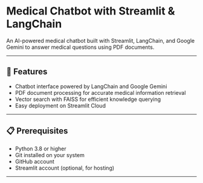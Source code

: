 # Medical Chatbot with Streamlit & LangChain

An AI-powered medical chatbot built with Streamlit, LangChain, and Google Gemini to answer medical questions using PDF documents.

---

## 🚀 Features

- Chatbot interface powered by LangChain and Google Gemini
- PDF document processing for accurate medical information retrieval
- Vector search with FAISS for efficient knowledge querying
- Easy deployment on Streamlit Cloud

---

## 📋 Prerequisites

- Python 3.8 or higher
- Git installed on your system
- GitHub account
- Streamlit account (optional, for hosting)

---